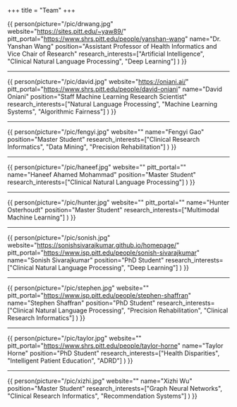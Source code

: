 +++
title = "Team"
+++

{{ person(picture="/pic/drwang.jpg"
          website="https://sites.pitt.edu/~yaw89/"
          pitt_portal="https://www.shrs.pitt.edu/people/yanshan-wang"
          name="Dr. Yanshan Wang"
          position="Assistant Professor of Health Informatics and Vice Chair of Research"
          research_interests=["Artificial Intelligence", "Clinical Natural Language Processing", "Deep Learning"]
    ) }}

---

<!-- {{ person(picture="/pic/chenyu.jpg"
          website=""
          pitt_portal="https://www.dbmi.pitt.edu/directory/name/chenyu-li"
          name="Chenyu Li"
          position="PhD Student"
          research_interests=["Clinical Research Informatics", "Clinical NLP", "Secondary Use of EHRs"]
    ) }}
---
-->

{{ person(picture="/pic/david.jpg"
          website="https://oniani.ai/"
          pitt_portal="https://www.shrs.pitt.edu/people/david-oniani"
          name="David Oniani"
          position="Staff Machine Learning Research Scientist"
          research_interests=["Natural Language Processing", "Machine Learning Systems", "Algorithmic Fairness"]
    ) }}

---

{{ person(picture="/pic/fengyi.jpg"
          website=""
          name="Fengyi Gao"
          position="Master Student"
          research_interests=["Clinical Research Informatics", "Data Mining", "Precision Rehabilitation"]
    ) }}

---

{{ person(picture="/pic/haneef.jpg"
          website=""
          pitt_portal=""
          name="Haneef Ahamed Mohammad"
          position="Master Student"
          research_interests=["Clinical Natural Language Processing"]
    ) }}

---

{{ person(picture="/pic/hunter.jpg"
          website=""
          pitt_portal=""
          name="Hunter Osterhoudt"
          position="Master Student"
          research_interests=["Multimodal Machine Learning"]
    ) }}

---

<!-- {{ person(picture="/pic/samuel.jpg"
          website=""
          pitt_portal=""
          name="Samuel Viggiano"
          position="Graduate Researcher"
          research_interests=["Clinical Natural Language Processing"]
    ) }}
---
--->

{{ person(picture="/pic/sonish.jpg"
          website="https://sonishsivarajkumar.github.io/homepage/"
          pitt_portal="https://www.isp.pitt.edu/people/sonish-sivarajkumar"
          name="Sonish Sivarajkumar"
          position="PhD Student"
          research_interests=["Clinical Natural Language Processing", "Deep Learning"]
    ) }}

---

{{ person(picture="/pic/stephen.jpg"
          website=""
          pitt_portal="https://www.isp.pitt.edu/people/stephen-shaffran"
          name="Stephen Shaffran"
          position="PhD Student"
          research_interests=["Clinical Natural Language Processing", "Precision Rehabilitation", "Clinical Research Informatics"]
    ) }}

---

{{ person(picture="/pic/taylor.jpg"
          website=""
          pitt_portal="https://www.shrs.pitt.edu/people/taylor-horne"
          name="Taylor Horne"
          position="PhD Student"
          research_interests=["Health Disparities", "Intelligent Patient Education", "ADRD"]
    ) }}

---

{{ person(picture="/pic/xizhi.jpg"
          website=""
          name="Xizhi Wu"
          position="Master Student"
          research_interests=["Graph Neural Networks", "Clinical Research Informatics", "Recommendation Systems"]
    ) }}
